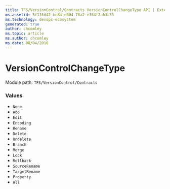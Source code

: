 ```yaml
---
title: TFS/VersionControl/Contracts VersionControlChangeType API | Extensions for Azure DevOps Services
ms.assetid: 5f135d42-be84-e604-78a2-e384f2a63a55
ms.technology: devops-ecosystem
generated: true
author: chcomley
ms.topic: article
ms.author: chcomley
ms.date: 08/04/2016
---
```


# VersionControlChangeType

Module path: `TFS/VersionControl/Contracts`

### Values

- `None`
- `Add`
- `Edit`
- `Encoding`
- `Rename`
- `Delete`
- `Undelete`
- `Branch`
- `Merge`
- `Lock`
- `Rollback`
- `SourceRename`
- `TargetRename`
- `Property`
- `All`
